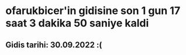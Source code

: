 # ofarukbicer'in gidisine son 1 gun 17 saat 3 dakika 50 saniye kaldi

## Gidis tarihi: 30.09.2022 :(